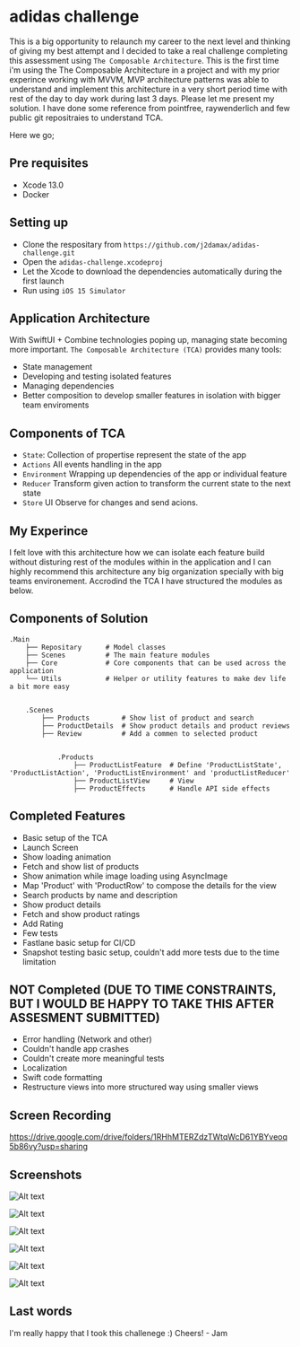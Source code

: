 # adidas challenge

This is a big opportunity to relaunch my career to the next level and thinking of giving my best attempt and I decided to take a real challenge completing this assessment using `The Composable Architecture`. This is the first time i'm using the The Composable Architecture in a project and with my prior experince working with MVVM, MVP architecture patterns was able to understand and implement this architecture in a very short period time with rest of the day to day work during last 3 days. Please let me present my solution.  I have done some reference from pointfree, raywenderlich and few public git repositraies to understand TCA.

Here we go;

## Pre requisites
- Xcode 13.0
- Docker

## Setting up
- Clone the respositary from `https://github.com/j2damax/adidas-challenge.git`
- Open the `adidas-challenge.xcodeproj`
- Let the Xcode to download the dependencies automatically during the first launch
- Run using `iOS 15 Simulator`

## Application Architecture
With SwiftUI + Combine technologies poping up, managing state becoming more important. `The Composable Architecture (TCA)` provides many tools:
- State management 
- Developing and testing isolated features
- Managing dependencies 
- Better composition to develop smaller features in isolation with bigger team enviroments

## Components of TCA
- `State`: Collection of propertise represent the state of the app
- `Actions` All events handling in the app
- `Environment` Wrapping up dependencies of the app or individual feature
- `Reducer` Transform given action to transform the current state to the next state
- `Store` UI Observe for changes and send acions.


## My Experince
I felt love with this architecture how we can isolate each feature build without disturing rest of the modules within in the application and I can highly recommend this architecture any big organization specially with big teams environement. Accrodind the TCA I have structured the modules as below.


## Components of Solution

    .Main
        ├── Repositary      # Model classes
        ├── Scenes          # The main feature modules
        ├── Core            # Core components that can be used across the application
        └── Utils		    # Helper or utility features to make dev life a bit more easy


        .Scenes
            ├── Products        # Show list of product and search
            ├── ProductDetails  # Show product details and product reviews
            ├── Review          # Add a commen to selected product


                .Products
                    ├── ProductListFeature  # Define 'ProductListState', 'ProductListAction', 'ProductListEnvironment' and 'productListReducer'
                    ├── ProductListView     # View
                    ├── ProductEffects      # Handle API side effects



## Completed Features
- Basic setup of the TCA 
- Launch Screen
- Show loading animation
- Fetch and show list of products
- Show animation while image loading using AsyncImage
- Map 'Product' with 'ProductRow' to compose the details for the view
- Search products by name and description
- Show product details 
- Fetch and show product ratings
- Add Rating
- Few tests
- Fastlane basic setup for CI/CD
- Snapshot testing basic setup, couldn't add more tests due to the time limitation



## NOT Completed (DUE TO TIME CONSTRAINTS, BUT I WOULD BE HAPPY TO TAKE THIS AFTER ASSESMENT SUBMITTED)
- Error handling (Network and other)
- Couldn't handle app crashes
- Couldn't create more meaningful tests
- Localization 
- Swift code formatting
- Restructure views into more structured way using smaller views



## Screen Recording 
https://drive.google.com/drive/folders/1RHhMTERZdzTWtqWcD61YBYveoq5b86vy?usp=sharing

## Screenshots
![Alt text](/screenshots/launch-screen.png?raw=true "Launch Screen")

![Alt text](/screenshots/products-loading.png?raw=true "Products Loading")

![Alt text](/screenshots/product-list.png?raw=true "Product List")

![Alt text](/screenshots/product-search.png?raw=true "Product Search")

![Alt text](/screenshots/product-details.png?raw=true "Product Details")

![Alt text](/screenshots/product-add-review.png?raw=true "Add Review")

## Last words
I'm really happy that I took this challenege :) Cheers! - Jam
